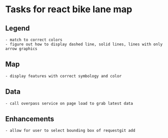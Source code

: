 # Tasks for react bike lane map

## Legend
    - match to correct colors
    - figure out how to display dashed line, solid lines, lines with only arrow graphics

## Map
    - display features with correct symbology and color

## Data
    - call overpass service on page load to grab latest data

## Enhancements
    - allow for user to select bounding box of requestgit add 